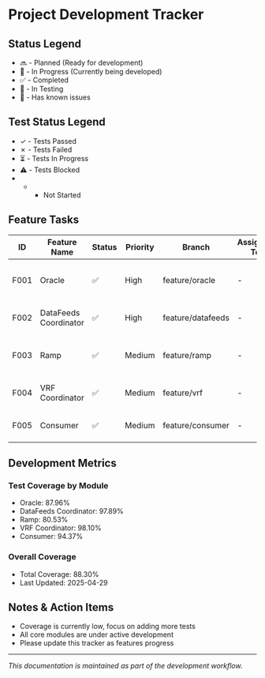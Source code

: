 # Project Development Tracker

## Status Legend
* 🔜 - Planned (Ready for development)
* 🚧 - In Progress (Currently being developed)
* ✅ - Completed
* 🧪 - In Testing
* 🐛 - Has known issues

## Test Status Legend
* ✓ - Tests Passed
* ✗ - Tests Failed
* ⏳ - Tests In Progress
* ⚠️  - Tests Blocked
* * * Not Started

## Feature Tasks

| ID   | Feature Name                  | Status | Priority | Branch                        | Assigned To           | Coverage | Notes                                      |
|------|------------------------------|--------|----------|-------------------------------|-----------------------|----------|--------------------------------------------|
| F001 | Oracle                       | ✅     | High     | feature/oracle                | -                     | 87.96%     | On-chain oracle and data aggregation      |
| F002 | DataFeeds Coordinator        | ✅     | High     | feature/datafeeds             | -                     | 97.89%     | Data price feeds and aggregation          |
| F003 | Ramp                        | ✅     | Medium   | feature/ramp                  | -                     | 80.53%     | Off-chain/on-chain asset bridge           |
| F004 | VRF Coordinator              | ✅     | Medium   | feature/vrf                   | -                     | 98.10%     | Verifiable random function                |
| F005 | Consumer                     | ✅     | Medium   | feature/consumer              | -                     | 94.37%     | Data/asset consumer contract              |

## Development Metrics

### Test Coverage by Module
* Oracle: 87.96%
* DataFeeds Coordinator: 97.89%
* Ramp: 80.53%
* VRF Coordinator: 98.10%
* Consumer: 94.37%

### Overall Coverage
* Total Coverage: 88.30%
* Last Updated: 2025-04-29

## Notes & Action Items
* Coverage is currently low, focus on adding more tests
* All core modules are under active development
* Please update this tracker as features progress

---

_This documentation is maintained as part of the development workflow._ 